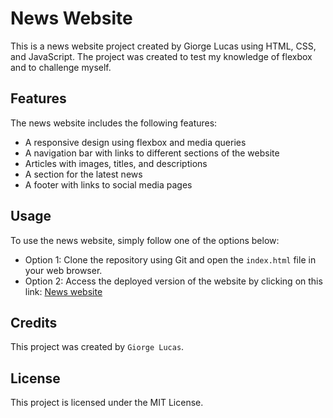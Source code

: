 # News Website
This is a news website project created by Giorge Lucas using HTML, CSS, and JavaScript. The project was created to test my knowledge of flexbox and to challenge myself.

## Features
The news website includes the following features:

- A responsive design using flexbox and media queries
- A navigation bar with links to different sections of the website
- Articles with images, titles, and descriptions
- A section for the latest news
- A footer with links to social media pages

## Usage
To use the news website, simply follow one of the options below:

- Option 1: Clone the repository using Git and open the `index.html` file in your web browser.
- Option 2: Access the deployed version of the website by clicking on this link: [News website](https://nonulldev.github.io/Estudos-Projetos/CSS/Flex/Projeto%20-%20Site%20de%20not%C3%ADcias/)

## Credits
This project was created by `Giorge Lucas`.

## License
This project is licensed under the MIT License.
